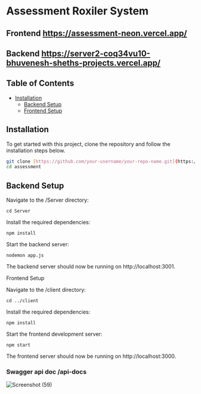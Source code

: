 
# Assessment Roxiler System

## Frontend https://assessment-neon.vercel.app/
## Backend https://server2-coq34vu10-bhuvenesh-sheths-projects.vercel.app/



## Table of Contents

- [Installation](#installation)
  - [Backend Setup](#backend-setup)
  - [Frontend Setup](#frontend-setup)



## Installation

To get started with this project, clone the repository and follow the installation steps below.

```bash
git clone [https://github.com/your-username/your-repo-name.git](https://github.com/Bhuvenesh-Sheth/assessment.git)
cd assessment
```

## Backend Setup
Navigate to the /Server directory:

```
cd Server
```

Install the required dependencies:

```
npm install
```


Start the backend server:

```
nodemon app.js
```

The backend server should now be running on http://localhost:3001.

Frontend Setup

Navigate to the /client directory:

```
cd ../client
```

Install the required dependencies:

```
npm install
```

Start the frontend development server:
```
npm start
```
The frontend server should now be running on http://localhost:3000.

### Swagger api doc /api-docs

![Screenshot (59)](https://github.com/Bhuvenesh-Sheth/assessment/assets/140826716/aff69d36-7fad-4837-98c4-400bd9ce7885)



